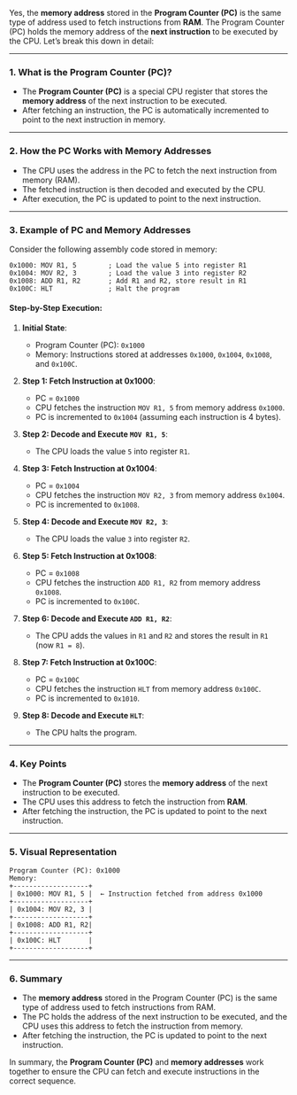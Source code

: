 Yes, the **memory address** stored in the **Program Counter (PC)** is the same type of address used to fetch instructions from **RAM**. The Program Counter (PC) holds the memory address of the **next instruction** to be executed by the CPU. Let’s break this down in detail:

---

### **1. What is the Program Counter (PC)?**

- The **Program Counter (PC)** is a special CPU register that stores the **memory address** of the next instruction to be executed.
- After fetching an instruction, the PC is automatically incremented to point to the next instruction in memory.

---

### **2. How the PC Works with Memory Addresses**

- The CPU uses the address in the PC to fetch the next instruction from memory (RAM).
- The fetched instruction is then decoded and executed by the CPU.
- After execution, the PC is updated to point to the next instruction.

---

### **3. Example of PC and Memory Addresses**

Consider the following assembly code stored in memory:

```assembly
0x1000: MOV R1, 5        ; Load the value 5 into register R1
0x1004: MOV R2, 3        ; Load the value 3 into register R2
0x1008: ADD R1, R2       ; Add R1 and R2, store result in R1
0x100C: HLT              ; Halt the program
```

#### **Step-by-Step Execution**:

1. **Initial State**:

   - Program Counter (PC): `0x1000`
   - Memory: Instructions stored at addresses `0x1000`, `0x1004`, `0x1008`, and `0x100C`.

2. **Step 1: Fetch Instruction at 0x1000**:

   - PC = `0x1000`
   - CPU fetches the instruction `MOV R1, 5` from memory address `0x1000`.
   - PC is incremented to `0x1004` (assuming each instruction is 4 bytes).

3. **Step 2: Decode and Execute `MOV R1, 5`**:

   - The CPU loads the value `5` into register `R1`.

4. **Step 3: Fetch Instruction at 0x1004**:

   - PC = `0x1004`
   - CPU fetches the instruction `MOV R2, 3` from memory address `0x1004`.
   - PC is incremented to `0x1008`.

5. **Step 4: Decode and Execute `MOV R2, 3`**:

   - The CPU loads the value `3` into register `R2`.

6. **Step 5: Fetch Instruction at 0x1008**:

   - PC = `0x1008`
   - CPU fetches the instruction `ADD R1, R2` from memory address `0x1008`.
   - PC is incremented to `0x100C`.

7. **Step 6: Decode and Execute `ADD R1, R2`**:

   - The CPU adds the values in `R1` and `R2` and stores the result in `R1` (now `R1 = 8`).

8. **Step 7: Fetch Instruction at 0x100C**:

   - PC = `0x100C`
   - CPU fetches the instruction `HLT` from memory address `0x100C`.
   - PC is incremented to `0x1010`.

9. **Step 8: Decode and Execute `HLT`**:
   - The CPU halts the program.

---

### **4. Key Points**

- The **Program Counter (PC)** stores the **memory address** of the next instruction to be executed.
- The CPU uses this address to fetch the instruction from **RAM**.
- After fetching the instruction, the PC is updated to point to the next instruction.

---

### **5. Visual Representation**

```
Program Counter (PC): 0x1000
Memory:
+-------------------+
| 0x1000: MOV R1, 5 |  ← Instruction fetched from address 0x1000
+-------------------+
| 0x1004: MOV R2, 3 |
+-------------------+
| 0x1008: ADD R1, R2|
+-------------------+
| 0x100C: HLT       |
+-------------------+
```

---

### **6. Summary**

- The **memory address** stored in the Program Counter (PC) is the same type of address used to fetch instructions from RAM.
- The PC holds the address of the next instruction to be executed, and the CPU uses this address to fetch the instruction from memory.
- After fetching the instruction, the PC is updated to point to the next instruction.

In summary, the **Program Counter (PC)** and **memory addresses** work together to ensure the CPU can fetch and execute instructions in the correct sequence.
